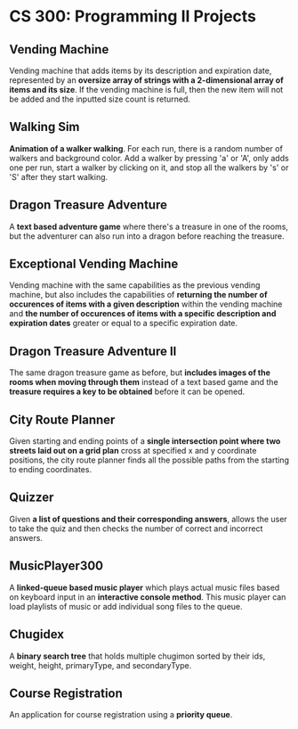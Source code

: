 # CS 300: Programming II Projects

## Vending Machine 
Vending machine that adds items by its description and expiration date, represented by an **oversize array of strings with a 2-dimensional array of items and its size**. If the vending machine is full, then the new item will not be added and the inputted size count is returned. 
## Walking Sim
**Animation of a walker walking**. For each run, there is a random number of walkers and background color. Add a walker by pressing 'a' or 'A', only adds one per run, start a walker by clicking on it, and stop all the walkers by 's' or 'S' after they start walking. 
## Dragon Treasure Adventure
A **text based adventure game** where there's a treasure in one of the rooms, but the adventurer can also run into a dragon before reaching the treasure. 
## Exceptional Vending Machine
Vending machine with the same capabilities as the previous vending machine, but also includes the capabilities of **returning the number of occurences of items with a given description** within the vending machine and **the number of occurences of items with a specific description and expiration dates** greater or equal to a specific expiration date. 
## Dragon Treasure Adventure II
The same dragon treasure game as before, but **includes images of the rooms when moving through them** instead of a text based game and the **treasure requires a key to be obtained** before it can be opened.  
## City Route Planner
Given starting and ending points of a **single intersection point where two streets laid out on a grid plan** cross at specified x and y coordinate positions, the city route planner finds all the possible paths from the starting to ending coordinates. 
## Quizzer
Given **a list of questions and their corresponding answers**, allows the user to take the quiz and then checks the number of correct and incorrect answers. 
## MusicPlayer300
A **linked-queue based music player** which plays actual music files based on keyboard input in an **interactive console method**. This music player can load playlists of music or add individual song files to the queue.
## Chugidex
A **binary search tree** that holds multiple chugimon sorted by their ids, weight, height, primaryType, and secondaryType. 
## Course Registration
An application for course registration using a **priority queue**. 
